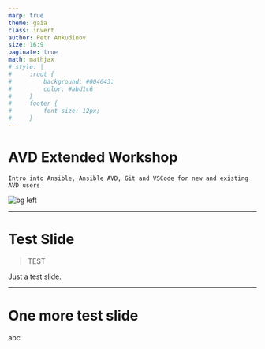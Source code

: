 ```yaml
---
marp: true
theme: gaia
class: invert
author: Petr Ankudinov
size: 16:9
paginate: true
math: mathjax
# style: |
#     :root {
#         background: #004643;
#         color: #abd1c6
#     }
#     footer {
#         font-size: 12px;
#     }
---
```


# AVD Extended Workshop

<!-- Do not add page number on this slide -->
<!--
_paginate: false
-->

```Intro into Ansible, Ansible AVD, Git and VSCode for new and existing AVD users```

![bg left](img/to-be-added.jpg)

---

# Test Slide

<!-- Add footer starting from this slide -->
<!--
footer: 'Arista Ansible AVD Extended Workshop'
-->

<style scoped>section {font-size: 14px;}</style>

> TEST

Just a test slide.

---

# One more test slide

abc

